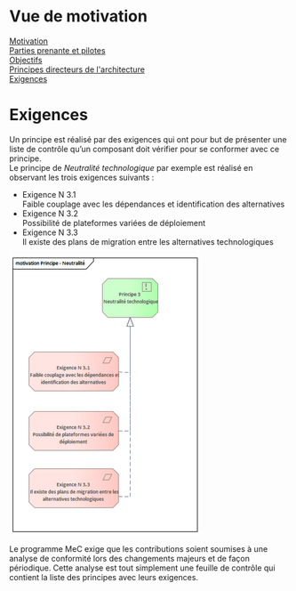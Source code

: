 # Vue de motivation
[Motivation](Readme.md)  
[Parties prenante et pilotes](Stakeholders.md)  
[Objectifs](Goals.md)  
[Principes directeurs de l'architecture](Principes.md)  
[Exigences](Requirements.md)    

# Exigences
Un principe est réalisé par des exigences qui ont pour but de présenter une liste de contrôle qu’un composant doit vérifier pour se conformer avec ce principe.  
Le principe de *Neutralité technologique* par exemple est réalisé en observant les trois exigences suivants :
- Exigence N 3.1  
Faible couplage avec les dépendances et identification des alternatives
- Exigence N 3.2  
Possibilité de plateformes variées de déploiement
- Exigence N 3.3  
Il existe des plans de migration entre les alternatives technologiques

  
![Exigences](Images/NeutralityPrinciple.png)

Le programme MeC exige que les contributions soient soumises à une analyse de conformité lors des changements majeurs et de façon périodique. Cette analyse est tout simplement une feuille de contrôle qui contient la liste des principes avec leurs exigences.
